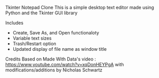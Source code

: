 Tkinter Notepad Clone
This is a simple desktop text editor made using Python and the Tkinter GUI library

Includes 
* Create, Save As, and Open functionaloty
* Variable text sizes
* Trash/Restart option
* Updated display of file name as window title

Credits
Based on Made With Data's video : https://www.youtube.com/watch?v=xqDonHEYPgA
with modifications/additions by Nicholas Schwartz
